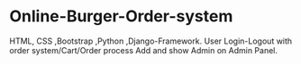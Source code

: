 # Online-Burger-Order-system
HTML, CSS ,Bootstrap ,Python ,Django-Framework. User Login-Logout with order system/Cart/Order process Add and show Admin on Admin Panel.
